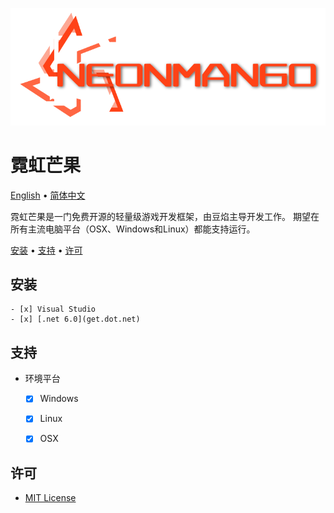 ![Neon Mango Logo](Neon/NeonLogo.png)

# 霓虹芒果
[English](README_en-US.md) • [简体中文](README_zh-CN.md)

霓虹芒果是一门免费开源的轻量级游戏开发框架，由豆焰主导开发工作。
期望在所有主流电脑平台（OSX、Windows和Linux）都能支持运行。

[安装](#安装) • [支持](#支持) • [许可](#许可)

## 安装
    - [x] Visual Studio
    - [x] [.net 6.0](get.dot.net)


## 支持
- 环境平台
    - [x] Windows 
    - [x] Linux
    - [x] OSX


## 许可
* [MIT License](./LICENSE)
